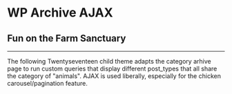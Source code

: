 
# WP Archive AJAX
## Fun on the Farm Sanctuary

___


The following Twentyseventeen child theme adapts the category arhive page to run custom queries that display different post_types that all share the category of "animals". AJAX is used liberally, especially for the chicken carousel/pagination feature.